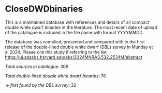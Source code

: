 # CloseDWDbinaries
This is a maintained database with references and details of all compact double white dwarf binaries in the literature. The most recent date of upload of the catalogue is included in the file name with format YYYYMMDD.

The database was compiled, presented and compared with in the first release of the double-lined double white dwarf (DBL) survey in Munday et al 2024. Please cite this study if referring to the list.
https://ui.adsabs.harvard.edu/abs/2024MNRAS.532.2534M/abstract

_Total sources in catalogue:_    309

_Total double-lined double white dwarf binaries_:   78

_-> first found by the DBL survey_:   32
